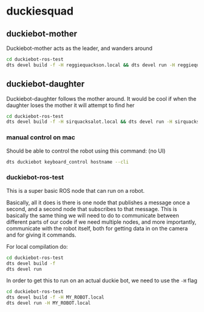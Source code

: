 # duckiesquad


## duckiebot-mother

Duckiebot-mother acts as the leader, and wanders around

```bash
cd duckiebot-ros-test
dts devel build -f -H reggiequackson.local && dts devel run -H reggiequackson.local
```

## duckiebot-daughter

Duckiebot-daughter follows the mother around. It would be cool if when the daughter loses the mother it will attempt to find her

```bash
cd duckiebot-ros-test
dts devel build -f -H sirquacksalot.local && dts devel run -H sirquacksalot.local
```

### manual control on mac

Should be able to control the robot using this command: (no UI)

```bash
dts duckiebot keyboard_control hostname --cli
```

### duckiebot-ros-test

This is a super basic ROS node that can run on a robot.

Basically, all it does is there is one node that publishes a message once a second, and a second node that subscribes to that message. This is basically the same thing we will need to do to communicate between different parts of our code if we need multiple nodes, and more importantly, communicate with the robot itself, both for getting data in on the camera and for giving it commands.

For local compilation do:

```bash
cd duckiebot-ros-test
dts devel build -f
dts devel run
```

In order to get this to run on an actual duckie bot, we need to use the `-H` flag

```bash
cd duckiebot-ros-test
dts devel build -f -H MY_ROBOT.local
dts devel run -H MY_ROBOT.local
```
